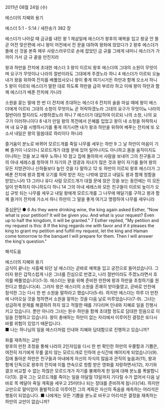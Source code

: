 2011년 08월 24일 (수)

에스더의 지혜와 용기



에스더 5:1 - 5:14 / 새찬송가 382 장


에스더가 나아갈 때 금규를 내민 왕 
1 제삼일에 에스더가 왕후의 예복을 입고 왕궁 안 뜰 곧 어전 맞은편에 서니 왕이 어전에서 전 문을 대하여 왕좌에 앉았다가 2 왕후 에스더가 뜰에 선 것을 본즉 매우 사랑스러우므로 손에 잡았던 금 규를 그에게 내미니 에스더가 가까이 가서 금 규 끝을 만진지라   

왕과 하만을 잔치에 초대한 에스더 
3 왕이 이르되 왕후 에스더여 그대의 소원이 무엇이며 요구가 무엇이냐 나라의 절반이라도 그대에게 주겠노라 하니 4 에스더가 이르되 오늘 내가 왕을 위하여 잔치를 베풀었사오니 왕이 좋게 여기시거든 하만과 함께 오소서 하니 5 왕이 이르되 에스더가 말한 대로 하도록 하만을 급히 부르라 하고 이에 왕이 하만과 함께 에스더가 베푼 잔치에 가니라   

소원을 묻는 말에 한 번 더 잔치에 초대하는 에스더
6 잔치의 술을 마실 때에 왕이 에스더에게 이르되 그대의 소청이 무엇이뇨 곧 허락하겠노라 그대의 요구가 무엇이뇨 나라의 절반이라 할지라도 시행하겠노라 하니 7 에스더가 대답하여 이르되 나의 소청, 나의 요구가 이러하니이다 8 내가 만일 왕의 목전에서 은혜를 입었고 왕이 내 소청을 허락하시며 내 요구를 시행하시기를 좋게 여기시면 내가 왕과 하만을 위하여 베푸는 잔치에 또 오소서 내일은 왕의 말씀대로 하리이다 하니라  

즐거움이 분노로 바뀌어 모르드개를 죽일 나무를 세우는 하만 
9 그 날 하만이 마음이 기뻐 즐거이 나오더니 모르드개가 대궐 문에 있어 일어나지도 아니하고 몸을 움직이지도 아니하는 것을 보고 매우 노하나 10 참고 집에 돌아와서 사람을 보내어 그의 친구들과 그의 아내 세레스를 청하여 11 자기의 큰 영광과 자녀가 많은 것과 왕이 자기를 들어 왕의 모든 지방관이나 신하들보다 높인 것을 다 말하고 12 또 하만이 이르되 왕후 에스더가 그 베푼 잔치에 왕과 함께 오기를 허락 받은 자는 나밖에 없었고 내일도 왕과 함께 청함을 받았느니라 13 그러나 유다 사람 모르드개가 대궐 문에 앉은 것을 보는 동안에는 이 모든 일이 만족하지 아니하도다 하니 14 그의 아내 세레스와 모든 친구들이 이르되 높이가 오십 규빗 되는 나무를 세우고 내일 왕에게 모르드개를 그 나무에 매달기를 구하고 왕과 함께 즐거이 잔치에 가소서 하니 하만이 그 말을 좋게 여기고 명령하여 나무를 세우니라   

중심문단 ● 6 As they were drinking wine, the king again asked Esther, "Now what is your petition? It will be given you. And what is your request? Even up to half the kingdom, it will be granted." 7 Esther replied, "My petition and my request is this: 8 If the king regards me with favor and if it pleases the king to grant my petition and fulfill my request, let the king and Haman come tomorrow to the banquet I will prepare for them. Then I will answer the king's question."

해석도움





에스더의 지혜와 용기  
금식이 끝나는 사흘째 되던 날 에스더는 곧바로 예복을 입고 궁전으로 들어섰습니다. 그러자 왕은 갑작스럽게 나온 그녀를 진심으로 반겼고, 나라 절반이라도 주겠노라면서 호의를 베풀었습니다(1-3). 에스더는 왕을 위해 준비한 만찬에 왕과 하만을 초청하기를 원한다고 했습니다(4). 그러자 왕은 에스더의 소원을 흔쾌히 받아들였고, 곧바로 만찬에 참석한 그는 다시 한 번 소원을 말하라고 했습니다(5-6). 하지만 에스더는 하루 더 만찬에 나아오실 것을 청하면서 소원을 말하는 것을 다음 날로 미루었습니다(7-9). 그녀는 성급하게 문제를 해결하려 하지 않고 적절한 때를 기다리며 인내와 지혜로 일을 진행시키고 있습니다. 뿐만 아니라 그녀는 원수 하만을 함께 초대할 정도로 담대한 믿음으로 이 일을 진행하고 있습니다. 왕이 총애하는 하만이 없는 자리에서 이루어진 결정은 또다시 바뀔 위험이 있었기 때문입니다.  
■ 나는 하나님의 일을 에스더처럼 인내와 지혜와 담대함으로 진행하고 있습니까? 

화를 재촉하는 교만  
왕후의 만찬 초청을 통해 나라의 2인자임을 다시 한 번 확인한 하만의 우쭐함과 기쁨은, 여전히 자기에게 무릎 꿇지 않는 모르드개로 인하여 순식간에 깨어지게 되었습니다(9). 집에 돌아온 하만은 친구들과 아내에게 자신의 자식의 많음과 관직의 높음과(11), 왕과 함께 단독으로 왕후의 잔치에 이틀 연속으로 청함 받은 영화를 자랑하면서(12), 자기와 결코 비교할 수 없는 하찮은 모르드개가 자기를 불쾌하게 한 일에 대해 분노를 폭발합니다(13). 결국 그는 모르드개를 죽이는 일을 아달월 13일까지 기다릴 수가 없어서 다음 날 바로 목 메달아 죽일 계획을 세우고 25미터나 되는 장대를 준비하게 됩니다(14). 하지만 교만으로 말미암아 돌발적으로 이루어진 그의 계획은 자신의 죽음을 재촉하는 어리석은 행동이 되었습니다.
■ 나에게는 모든 기쁨을 분노로 바꾸고 어리석은 결정을 재촉하는 하만의 교만이 없습니까?